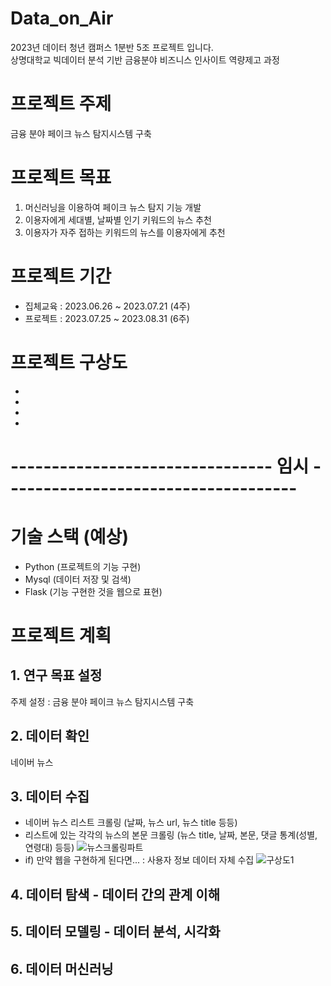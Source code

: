 # Data_on_Air
2023년 데이터 청년 캠퍼스 1분반 5조 프로젝트 입니다.   
상명대학교 빅데이터 분석 기반 금융분야 비즈니스 인사이트 역량제고 과정

# 프로젝트 주제
금융 분야 페이크 뉴스 탐지시스템 구축

# 프로젝트 목표 
1. 머신러닝을 이용하여 페이크 뉴스 탐지 기능 개발
2. 이용자에게 세대별, 날짜별 인기 키워드의 뉴스 추천
3. 이용자가 자주 접하는 키워드의 뉴스를 이용자에게 추천

# 프로젝트 기간 
- 집체교육 : 2023.06.26 ~ 2023.07.21 (4주)
- 프로젝트 : 2023.07.25 ~ 2023.08.31 (6주)

# 프로젝트 구상도 
-
-
-
-


# -------------------------------- 임시 ------------------------------------
# 기술 스택 (예상)
- Python (프로젝트의 기능 구현)
- Mysql (데이터 저장 및 검색)
- Flask (기능 구현한 것을 웹으로 표현)

# 프로젝트 계획 
## 1. 연구 목표 설정 
주제 설정 : 금융 분야 페이크 뉴스 탐지시스템 구축
     
## 2. 데이터 확인
네이버 뉴스
     
## 3. 데이터 수집
- 네이버 뉴스 리스트 크롤링 (날짜, 뉴스 url, 뉴스 title 등등)
- 리스트에 있는 각각의 뉴스의 본문 크롤링 (뉴스 title, 날짜, 본문, 댓글 통계(성별, 연령대) 등등)
![뉴스크롤링파트](https://github.com/Pigeon1999/Data_on_Air/assets/98893114/c6409e4b-9269-495e-82be-3e41e8d665a7)
- if) 만약 웹을 구현하게 된다면... : 사용자 정보 데이터 자체 수집
![구상도1](https://github.com/Pigeon1999/Data_on_Air/assets/98893114/5280ae80-32bf-47e2-be12-869f6de78314)

## 4. 데이터 탐색 - 데이터 간의 관계 이해 

## 5. 데이터 모델링 - 데이터 분석, 시각화

## 6. 데이터 머신러닝


